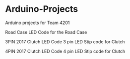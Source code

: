# Arduino-Projects
Arduino projects for Team 4201

Road Case
LED Code for the Road Case

3PIN 2017 Clutch LED Code
3 pin LED Stip code for Clutch

4PIN 2017 Clutch LED Code
4 pin LED Stip code for Clutch
